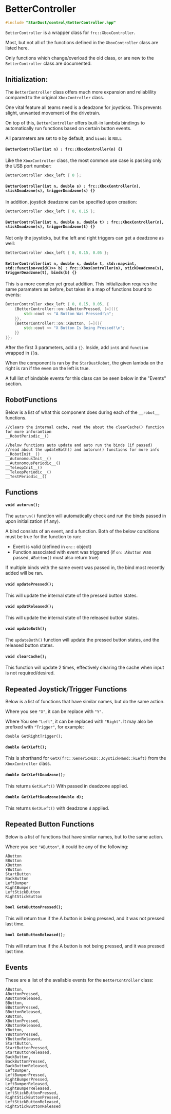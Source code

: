 # BetterController

```cpp
#include "StarDust/control/BetterController.hpp"
```

`BetterController` is a wrapper class for `frc::XboxController`.

Most, but not all of the functions defined in the `XboxController` class are listed here.

Only functions which change/overload the old class, or are new to the `BetterController` class are documented.

## Initialization:

The `BetterController` class offers much more expansion and reliablility compared to the original `XboxController` class.

One vital feature all teams need is a deadzone for joysticks. This prevents slight, unwanted movement of the drivetrain.

On top of this, `BetterController` offers built-in lambda bindings to automatically run functions based on certain button events.

All parameters are set to `0` by default, and `binds` is `NULL`

#### `BetterController(int n) : frc::XboxController(n) {}`

Like the `XboxController` class, the most common use case is passing only the USB port number:

```cpp
BetterController xbox_left { 0 };
```

#### `BetterController(int n, double s) : frc::XboxController(n), stickDeadzone(s), triggerDeadzone(s) {}`

In addition, joystick deadzone can be specified upon creation:

```cpp
BetterController xbox_left { 0, 0.15 };
```

#### `BetterController(int n, double s, double t) : frc::XboxController(n), stickDeadzone(s), triggerDeadzone(t) {}`

Not only the joysticks, but the left and right triggers can get a deadzone as well:


```cpp
BetterController xbox_left { 0, 0.15, 0.05 };
```

#### `BetterController(int n, double s, double t, std::map<int, std::function<void()>> b) : frc::XboxController(n), stickDeadzone(s), triggerDeadzone(t), binds(b) {}`

This is a more complex yet great addition. This initialization requires the same paramaters as before, but takes in a map of functions bound to events:

```cpp
BetterController xbox_left { 0, 0.15, 0.05, {
	{BetterController::on::AButtonPressed, [=](){
		std::cout << "A Button Was Pressed!\n";
	}},
	{BetterController::on::XButton, [=](){
		std::cout << "X Button Is Being Pressed!\n";
	}}
}};
```

After the first 3 parameters, add a `{}`. Inside, add `int`s and `function` wrapped in `{}`s.

When the component is ran by the `StarDustRobot`, the given lambda on the right is ran if the even on the left is true.

A full list of bindable events for this class can be seen below in the "Events" section.

## RobotFunctions

Below is a list of what this component does during each of the `__robot__` functions.

```
//clears the internal cache, read the about the clearCache() function for more inforamtion
__RobotPeriodic__()

//below functions auto update and auto run the binds (if passed)
//read about the updateBoth() and autorun() functions for more info
__RobotInit__()
__AutonomousInit__()
__AutonomousPeriodic__()
__TeleopInit__()
__TeleopPeriodic__()
__TestPeriodic__()
```

## Functions

#### `void autorun();`

The `autorun()` function will automatically check and run the binds passed in upon initialization (if any).

A bind consists of an event, and a function. Both of the below conditions must be true for the function to run:

* Event is valid (defined in `on::` object)
* Function associated with event was triggered (if `on::AButton` was passed, `AButton()` must also return true)

If multiple binds with the same event was passed in, the bind most recently added will be ran.

#### `void updatePressed();`

This will update the internal state of the pressed button states.

#### `void updatReleased();`

This will update the internal state of the released button states.

#### `void updateBoth();`

The `updateBoth()` function will update the pressed button states, and the released button states.

#### `void clearCache();`

This function will update 2 times, effectively clearing the cache when input is not required/desired.

## Repeated Joystick/Trigger Functions

Below is a list of functions that have similar names, but do the same action.

Where you see `"X"`, it can be replace with `"Y"`.

Where You see `"Left"`, it can be replaced with `"Right"`. It may also be prefixed with `"Trigger"`, for example:

`double GetRightTrigger();`

#### `double GetXLeft();`

This is shorthand for `GetX(frc::GenericHID::JoystickHand::kLeft)` from the `XboxController` class.

#### `double GetXLeftDeadzone();`

This returns `GetXLeft()` With passed in deadzone applied.

#### `double GetXLeftDeadzone(double d);`

This returns `GetXLeft()` with deadzone `d` applied.

## Repeated Button Functions

Below is a list of functions that have similar names, but to the same action.

Where you see `"AButton"`, it could be any of the following:

```
AButton
BButton
XButton
YButton
StartButton
BackButton
LeftBumper
RightBumper
LeftStickButton
RightStickButton
```

#### `bool GetAButtonPressed();`

This will return true if the A button is being pressed, and it was not pressed last time.

#### `bool GetAButtonReleased();`

This will return true if the A button is not being pressed, and it was pressed last time.

## Events

These are a list of the available events for the `BetterController` class:

```
AButton,
AButtonPressed,
AButtonReleased,
BButton,
BButtonPressed,
BButtonReleased,
XButton,
XButtonPressed,
XButtonReleased,
YButton,
YButtonPressed,
YButtonReleased,
StartButton,
StartButtonPressed,
StartButtonReleased,
BackButton,
BackButtonPressed,
BackButtonReleased,
LeftBumper,
LeftBumperPressed,
RightBumperPressed,
LeftBumperReleased,
RightBumperReleased,
LeftStickButtonPressed,
RightStickButtonPressed,
LeftStickButtonReleased,
RightStickButtonReleased
```
